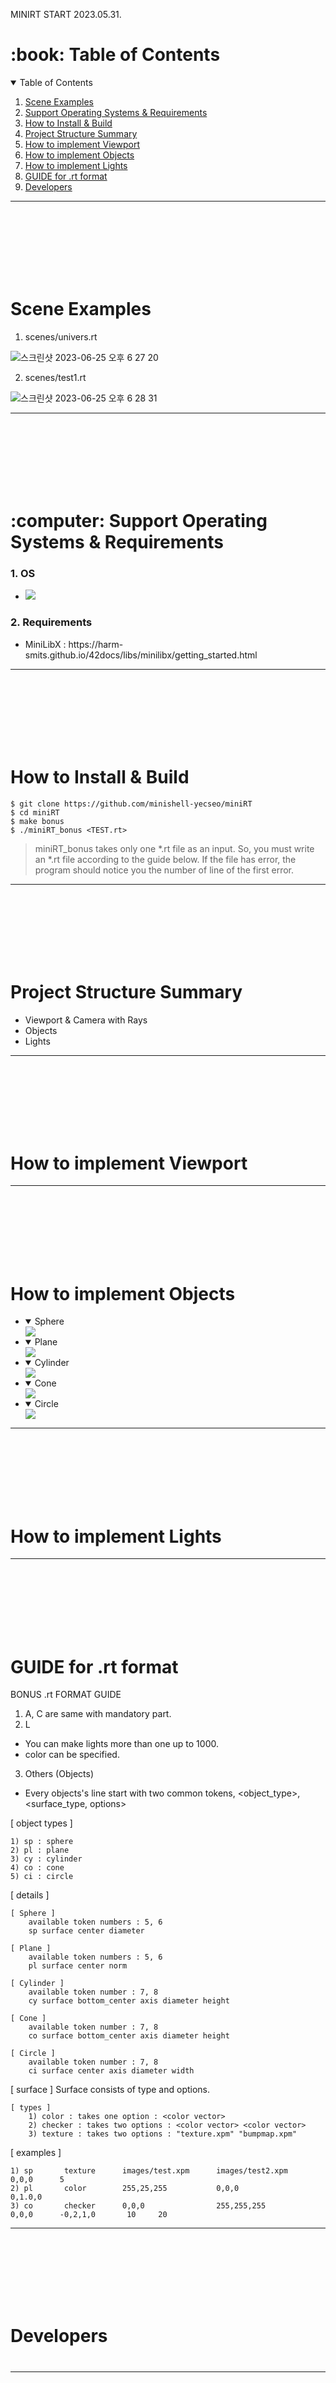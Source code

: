 MINIRT START 2023.05.31.

<h1 id="table-of-contents"> :book: Table of Contents</h1>
<details open="open">
  <summary>Table of Contents</summary>
  <ol>
    <li><a href="#lst0"> Scene Examples</a></li>
    <li><a href="#lst1"> Support Operating Systems & Requirements</a></li>
    <li><a href="#lst2"> How to Install & Build </a></li>
    <li><a href="#lst3"> Project Structure Summary </a></li>
    <li><a href="#lst4" > How to implement Viewport </a></li>
    <li><a href="#lst5"> How to implement Objects </a></li>
    <li><a href="#lst6"> How to implement Lights </a></li>
    <li><a href="#lst7"> GUIDE for .rt format </a></li>
    <li><a href="#lst8"> Developers </a></li>
  </ol>
</details>

-------------------------
<br><br><br><br><br><br>






<h1 id="lst0">Scene Examples</h1>

1. scenes/univers.rt

![스크린샷 2023-06-25 오후 6 27 20](https://github.com/minishell-yecseo/miniRT/assets/55090298/898965f1-5ece-443e-b805-9b18e381ed98)

2. scenes/test1.rt

![스크린샷 2023-06-25 오후 6 28 31](https://github.com/minishell-yecseo/miniRT/assets/55090298/83324cdb-0af2-47a9-be70-ffc14e62ac94)

-------------------------
<br><br><br><br><br><br>






<h1 id="lst1"> :computer: Support Operating Systems & Requirements</h1>
<h3>1. OS </h3>
<ul>
	  <li><img src="https://img.shields.io/badge/macOS-000000?style=plastic&logo=macOS&logoColor=white"/></li>
</ul>

<h3>2. Requirements </h3>
<ul>
	  <li>MiniLibX : https://harm-smits.github.io/42docs/libs/minilibx/getting_started.html</li>
</ul>

-------------------------
<br><br><br><br><br><br>




<h1 id="lst2">How to Install & Build</h1>

```
$ git clone https://github.com/minishell-yecseo/miniRT
$ cd miniRT
$ make bonus
$ ./miniRT_bonus <TEST.rt>
```

> miniRT_bonus takes only one *.rt file as an input. 
> So, you must write an *.rt file according to the guide below. 
> If the file has error, the program should notice you the number of line of the first error.
 
-------------------------
<br><br><br><br><br><br>





<h1 id="lst3">Project Structure Summary</h1>
<ul>
	<li>Viewport & Camera with Rays</li>
	<li>Objects</li>
	<li>Lights</li>
</ul>

-------------------------
<br><br><br><br><br><br>




<h1 id="lst4">How to implement Viewport</h1>

-------------------------
<br><br><br><br><br><br>



<h1 id="lst5">How to implement Objects</h1>

<ul>
	<li>
		<details open="open"><summary>Sphere</summary>
			<img src='https://imgur.com/spy7vz4.png'>
		</details>
	</li>
	<li>
		<details open="open"><summary>Plane</summary>
			<img src='https://imgur.com/EqMu5iN.png'>
		</details>
	</li>
	<li>
		<details open="open"><summary>Cylinder</summary>
			<img src='https://imgur.com/oPHvnFn.png'>
		</details>
	</li>
	<li>
		<details open="open"><summary>Cone</summary>
			<img src='https://imgur.com/koekQfR.png'>
		</details>
	</li>
	<li>
		<details open="open"><summary>Circle</summary>
			<img src='https://imgur.com/IYw6HqF.png'>
		</details>
	</li>
</ul>

-------------------------
<br><br><br><br><br><br>




<h1 id="lst6">How to implement Lights</h1>

-------------------------
<br><br><br><br><br><br>



<h1 id="lst7">GUIDE for .rt format</h1>

BONUS .rt FORMAT GUIDE

1. A, C are same with mandatory part.
2. L 
  - You can make lights more than one up to 1000.
  - color can be specified.
3. Others (Objects)
  - Every objects's line start with two common tokens, <object_type>, <surface_type, options>
    
  [ object types ]

    1) sp : sphere
    2) pl : plane
    3) cy : cylinder
    4) co : cone
    5) ci : circle

  [ details ]
  
	[ Sphere ]
		available token numbers : 5, 6
		sp surface center diameter

	[ Plane ]
		available token numbers : 5, 6
		pl surface center norm

	[ Cylinder ]
		available token number : 7, 8
		cy surface bottom_center axis diameter height

	[ Cone ]
		available token number : 7, 8
		co surface bottom_center axis diameter height

	[ Circle ]
		available token number : 7, 8
		ci surface center axis diameter width

[ surface ]
Surface consists of type and options.

 	[ types ]
      	1) color : takes one option : <color vector>
      	2) checker : takes two options : <color vector> <color vector>
      	3) texture : takes two options : "texture.xpm" "bumpmap.xpm"

[ examples ]

    1) sp       texture      images/test.xpm      images/test2.xpm     0,0,0      5
    2) pl       color        255,25,255           0,0,0                0,1.0,0
    3) co       checker      0,0,0                255,255,255          0,0,0      -0,2,1,0       10     20


-------------------------
<br><br><br><br><br><br>


<h1 id="lst8">Developers</h1>
<h1></h1>

-------------------------
